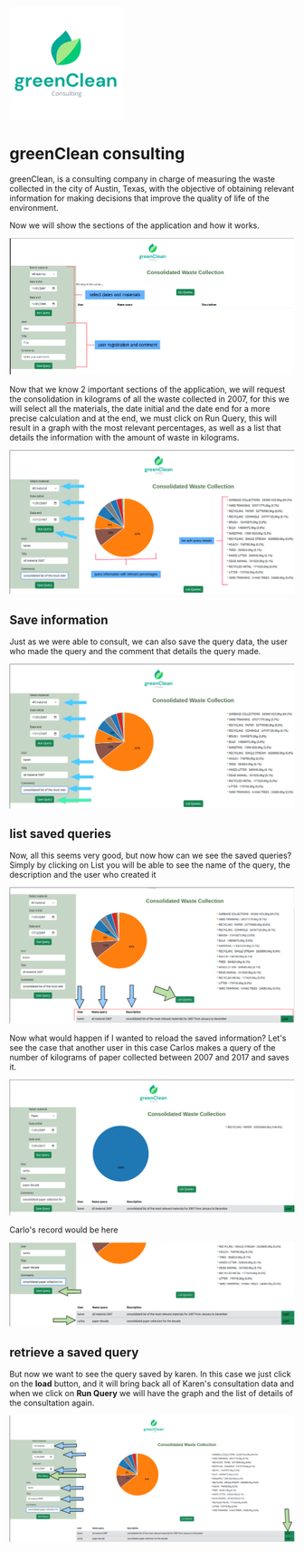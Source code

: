 ![presentation](./img_userguide/presentation_logo.png)

# greenClean consulting

greenClean, is a consulting company in charge of measuring the waste collected in the city of Austin, Texas, with the objective of obtaining relevant information for making decisions that improve the quality of life of the environment.

Now we will show the sections of the application and how it works.

![presentation](./img_userguide/presentation_empty%20.png)

Now that we know 2 important sections of the application, we will request the consolidation in kilograms of all the waste collected in 2007, for this we will select all the materials, the date initial and the date end for a more precise calculation and at the end, we must click on Run Query, this will result in a graph with the most relevant percentages, as well as a list that details the information with the amount of waste in kilograms.

![presentation](./img_userguide/presentation_graph.png)

## Save information

Just as we were able to consult, we can also save the query data, the user who made the query and the comment that details the query made.

![presentation](./img_userguide/presentation_save.png)

## list saved queries

Now, all this seems very good, but now how can we see the saved queries? Simply by clicking on List you will be able to see the name of the query, the description and the user who created it

![presentation](./img_userguide/presentation_list.png)

Now what would happen if I wanted to reload the saved information? Let's see the case that another user in this case Carlos makes a query of the number of kilograms of paper collected between 2007 and 2017 and saves it.

![presentation](./img_userguide/presentation_decade.png)

Carlo's record would be here

![presentation](./img_userguide/presentation_save_one.png)

## retrieve a saved query

But now we want to see the query saved by karen. In this case we just click on the **load** button, and it will bring back all of Karen's consultation data and when we click on **Run Query** we will have the graph and the list of details of the consultation again.

![presentation](./img_userguide/presentation_load_query.png)
